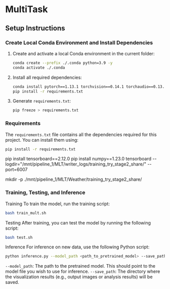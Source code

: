 # MultiTask

## Setup Instructions

### Create Local Conda Environment and Install Dependencies

1. Create and activate a local Conda environment in the current folder:
    ```bash
    conda create --prefix ./.conda python=3.9 -y
    conda activate ./.conda
    ```

2. Install all required dependencies:
    ```bash
    conda install pytorch==1.13.1 torchvision==0.14.1 torchaudio==0.13.1 pytorch-cuda=11.7 -c pytorch -c nvidia
    pip install -r requirements.txt
    ```

3. Generate `requirements.txt`:
    ```bash
    pip freeze > requirements.txt
    ```

### Requirements

The `requirements.txt` file contains all the dependencies required for this project. You can install them using:
```bash
pip install -r requirements.txt
```

pip install tensorboard==2.12.0
pip install numpy==1.23.0 
tensorboard --logdir="/mnt/pipeline_1/MLT/writer_logs/training_try_stage2_share/" --port=6007

mkdir -p ./mnt/pipeline_1/MLT/Weather/training_try_stage2_share/

### Training, Testing, and Inference
Training
To train the model, run the training script:

```bash
bash train_mult.sh
```

Testing
After training, you can test the model by running the following script:

```bash
bash test.sh
```

Inference
For inference on new data, use the following Python script:

```bash
python inference.py --model_path <path_to_pretrained_model> --save_path <path_to_save_visualization_results>
```

`--model_path`: The path to the pretrained model. This should point to the model file you wish to use for inference.
`--save_path`: The directory where the visualization results (e.g., output images or analysis results) will be saved.